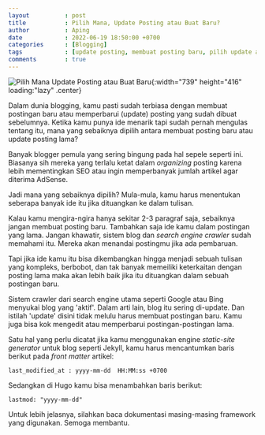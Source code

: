 ```yaml
---
layout          : post
title           : Pilih Mana, Update Posting atau Buat Baru?
author          : Aping
date            : 2022-06-19 18:50:00 +0700
categories      : [Blogging]
tags            : [update posting, membuat posting baru, pilih update atau buat baru]
comments        : true
---
```

![Pilih Mana Update Posting atau Buat Baru](https://blogger.googleusercontent.com/img/b/R29vZ2xl/AVvXsEjqImy8Y1F2K4ZJcrLW9WqfCpdOj48kOMIlAjJ4SJ5hZQ9Dt4XUTIi7iJBvP3wr0m-sUvLo8bsL-j1TCGf219VT9jIx5Rl1uHsi_4jJrDAdLOe2_AJ0xXS8aJFN0xTgFPQxgfPMWsL-28LNtvlDp3Al4NyQW5CMC7uAELeZOGxXk_uuNp-LWzF2OImKVA/s1600/update-posting-atau-buat-baru.jpg "Pilih Mana Update Posting atau Buat Baru"){:width="739" height="416" loading:"lazy" .center}

Dalam dunia blogging, kamu pasti sudah terbiasa dengan membuat postingan baru atau memperbarui (update) posting yang sudah dibuat sebelumnya. Ketika kamu punya ide menarik tapi sudah pernah mengulas tentang itu, mana yang sebaiknya dipilih antara membuat posting baru atau update posting lama?

Banyak blogger pemula yang sering bingung pada hal sepele seperti ini. Biasanya sih mereka yang terlalu ketat dalam *organizing* posting karena lebih mementingkan SEO atau ingin memperbanyak jumlah artikel agar diterima AdSense.

Jadi mana yang sebaiknya dipilih? Mula-mula, kamu harus menentukan seberapa banyak ide itu jika dituangkan ke dalam tulisan.

Kalau kamu mengira-ngira hanya sekitar 2-3 paragraf saja, sebaiknya jangan membuat posting baru. Tambahkan saja ide kamu dalam postingan yang lama. Jangan khawatir, sistem blog dan *search engine crawler* sudah memahami itu. Mereka akan menandai postingmu jika ada pembaruan.

Tapi jika ide kamu itu bisa dikembangkan hingga menjadi sebuah tulisan yang kompleks, berbobot, dan tak banyak memeiliki keterkaitan dengan posting lama maka akan lebih baik jika itu dituangkan dalam sebuah postingan baru.

Sistem crawler dari search engine utama seperti Google atau Bing menyukai blog yang 'aktif'. Dalam arti lain, blog itu sering di-update. Dan istilah 'update' disini tidak melulu harus membuat postingan baru. Kamu juga bisa kok mengedit atau memperbarui postingan-postingan lama.

Satu hal yang perlu dicatat jika kamu menggunakan engine *static-site generator* untuk blog seperti Jekyll, kamu harus mencantumkan baris berikut pada *front matter* artikel:

```last_modified_at : yyyy-mm-dd  HH:MM:ss +0700```

Sedangkan di Hugo kamu bisa menambahkan baris berikut:

```lastmod: "yyyy-mm-dd"```

Untuk lebih jelasnya, silahkan baca dokumentasi masing-masing framework yang digunakan. Semoga membantu.
